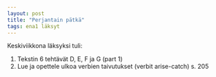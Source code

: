 ```yaml
---
layout: post
title: "Perjantain pätkä"
tags: ena1 läksyt
---
```


Keskiviikkona läksyksi tuli:

1. Tekstin 6 tehtävät D, E, F ja G (part 1)
2. Lue ja opettele ulkoa verbien taivutukset (verbit arise-catch) s. 205